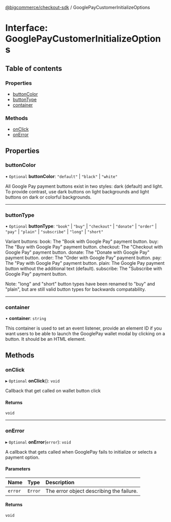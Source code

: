 [@bigcommerce/checkout-sdk](../README.md) / GooglePayCustomerInitializeOptions

# Interface: GooglePayCustomerInitializeOptions

## Table of contents

### Properties

- [buttonColor](GooglePayCustomerInitializeOptions.md#buttoncolor)
- [buttonType](GooglePayCustomerInitializeOptions.md#buttontype)
- [container](GooglePayCustomerInitializeOptions.md#container)

### Methods

- [onClick](GooglePayCustomerInitializeOptions.md#onclick)
- [onError](GooglePayCustomerInitializeOptions.md#onerror)

## Properties

### buttonColor

• `Optional` **buttonColor**: ``"default"`` \| ``"black"`` \| ``"white"``

All Google Pay payment buttons exist in two styles: dark (default) and light.
To provide contrast, use dark buttons on light backgrounds and light buttons on dark or colorful backgrounds.

___

### buttonType

• `Optional` **buttonType**: ``"book"`` \| ``"buy"`` \| ``"checkout"`` \| ``"donate"`` \| ``"order"`` \| ``"pay"`` \| ``"plain"`` \| ``"subscribe"`` \| ``"long"`` \| ``"short"``

Variant buttons:
book: The "Book with Google Pay" payment button.
buy: The "Buy with Google Pay" payment button.
checkout: The "Checkout with Google Pay" payment button.
donate: The "Donate with Google Pay" payment button.
order: The "Order with Google Pay" payment button.
pay: The "Pay with Google Pay" payment button.
plain: The Google Pay payment button without the additional text (default).
subscribe: The "Subscribe with Google Pay" payment button.

Note: "long" and "short" button types have been renamed to "buy" and "plain", but are still valid button types
for backwards compatability.

___

### container

• **container**: `string`

This container is used to set an event listener, provide an element ID if you want users to be able to launch
the GooglePay wallet modal by clicking on a button. It should be an HTML element.

## Methods

### onClick

▸ `Optional` **onClick**(): `void`

Callback that get called on wallet button click

#### Returns

`void`

___

### onError

▸ `Optional` **onError**(`error`): `void`

A callback that gets called when GooglePay fails to initialize or
selects a payment option.

#### Parameters

| Name | Type | Description |
| :------ | :------ | :------ |
| `error` | `Error` | The error object describing the failure. |

#### Returns

`void`
